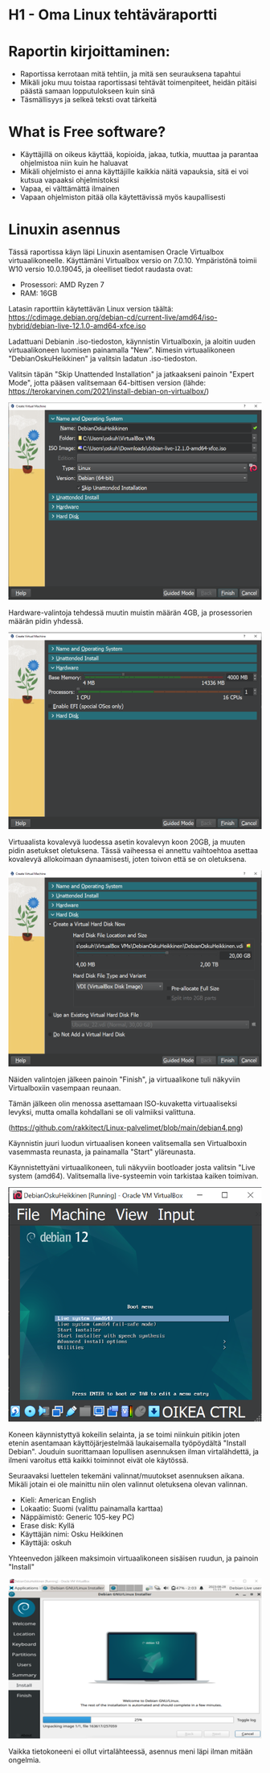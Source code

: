 # H1 - Oma Linux tehtäväraportti

# Raportin kirjoittaminen:
- Raportissa kerrotaan mitä tehtiin, ja mitä sen seurauksena tapahtui
- Mikäli joku muu toistaa raportissasi tehtävät toimenpiteet, heidän pitäisi päästä samaan lopputulokseen kuin sinä
- Täsmällisyys ja selkeä teksti ovat tärkeitä

# What is Free software?
- Käyttäjillä on oikeus käyttää, kopioida, jakaa, tutkia, muuttaa ja parantaa ohjelmistoa niin kuin he haluavat
- Mikäli ohjelmisto ei anna käyttäjille kaikkia näitä vapauksia, sitä ei voi kutsua vapaaksi ohjelmistoksi
- Vapaa, ei välttämättä ilmainen
- Vapaan ohjelmiston pitää olla käytettävissä myös kaupallisesti

# Linuxin asennus

Tässä raportissa käyn läpi Linuxin asentamisen Oracle Virtualbox virtuaalikoneelle. Käyttämäni Virtualbox versio on 7.0.10.
Ympäristönä toimii W10 versio 10.0.19045, ja oleelliset tiedot raudasta ovat:
- Prosessori: AMD Ryzen 7
- RAM: 16GB

Latasin raporttiin käytettävän Linux version täältä: https://cdimage.debian.org/debian-cd/current-live/amd64/iso-hybrid/debian-live-12.1.0-amd64-xfce.iso

Ladattuani Debianin .iso-tiedoston, käynnistin Virtualboxin, ja aloitin uuden virtuaalikoneen luomisen painamalla "New". Nimesin virtuaalikoneen "DebianOskuHeikkinen" ja valitsin ladatun .iso-tiedoston.

Valitsin täpän "Skip Unattended Installation" ja jatkaakseni painoin "Expert Mode", jotta pääsen valitsemaan 64-bittisen version (lähde: https://terokarvinen.com/2021/install-debian-on-virtualbox/)

![Virtual Machine Creation](https://github.com/rakkitect/Linux-palvelimet/blob/main/Debian0.png)

Hardware-valintoja tehdessä muutin muistin määrän 4GB, ja prosessorien määrän pidin yhdessä.

![Virtual Machine Creation](https://github.com/rakkitect/Linux-palvelimet/blob/main/debian2.png)

Virtuaalista kovalevyä luodessa asetin kovalevyn koon 20GB, ja muuten pidin asetukset oletuksena. Tässä vaiheessa ei annettu vaihtoehtoa asettaa kovalevyä allokoimaan dynaamisesti, joten toivon että se on oletuksena.

![Virtual Machine Creation](https://github.com/rakkitect/Linux-palvelimet/blob/main/debian3.png)

Näiden valintojen jälkeen painoin "Finish", ja virtuaalikone tuli näkyviin Virtualboxiin vasempaan reunaan.

Tämän jälkeen olin menossa asettamaan ISO-kuvaketta virtuaaliseksi levyksi, mutta omalla kohdallani se oli valmiiksi valittuna.

(https://github.com/rakkitect/Linux-palvelimet/blob/main/debian4.png)

Käynnistin juuri luodun virtuaalisen koneen valitsemalla sen Virtualboxin vasemmasta reunasta, ja painamalla "Start" yläreunasta.

Käynnistettyäni virtuaalikoneen, tuli näkyviin bootloader josta valitsin "Live system (amd64). Valitsemalla live-systeemin voin tarkistaa kaiken toimivan.

![Virtual Machine Creation](https://github.com/rakkitect/Linux-palvelimet/blob/main/debian5.png)

Koneen käynnistyttyä kokeilin selainta, ja se toimi niinkuin pitikin joten etenin asentamaan käyttöjärjestelmää laukaisemalla työpöydältä "Install Debian". Jouduin suorittamaan lopullisen asennuksen ilman virtalähdettä, ja ilmeni varoitus että kaikki toiminnot eivät ole käytössä.

Seuraavaksi luettelen tekemäni valinnat/muutokset asennuksen aikana. Mikäli jotain ei ole mainittu niin olen valinnut oletuksena olevan valinnan.

- Kieli: American English
- Lokaatio: Suomi (valittu painamalla karttaa)
- Näppäimistö: Generic 105-key PC)
- Erase disk: Kyllä
- Käyttäjän nimi: Osku Heikkinen
- Käyttäjä: oskuh

Yhteenvedon jälkeen maksimoin virtuaalikoneen sisäisen ruudun, ja painoin "Install"

![Virtual Machine Creation](https://github.com/rakkitect/Linux-palvelimet/blob/main/debian6.png)

Vaikka tietokoneeni ei ollut virtalähteessä, asennus meni läpi ilman mitään ongelmia.

